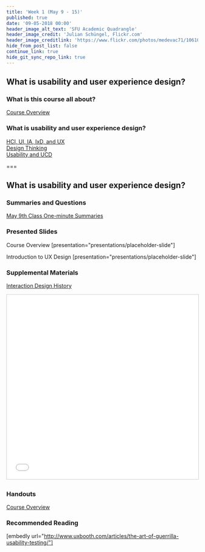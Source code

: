 ```yaml
---
title: 'Week 1 (May 9 - 15)'
published: true
date: '09-05-2018 00:00'
header_image_alt_text: 'SFU Academic Quadrangle'
header_image_credit: 'Julian Schüngel, Flickr.com'
header_image_creditlink: 'https://www.flickr.com/photos/medevac71/10610701655/'
hide_from_post_list: false
continue_link: true
hide_git_sync_repo_link: true
---
```


## What is usability and user experience design?

### What is this course all about?
[Course Overview](../../presentations/placeholder-slide?target=_blank)

### What is usability and user experience design?
[HCI, UI, IA, IxD, and UX](../../presentations/placeholder-slide?target=_blank#/placeholder-slide-4)  
[Design Thinking](../../presentations/placeholder-slide?target=_blank#/placeholder-slide-5?target=_blank)  
[Usability and UCD](../../presentations/placeholder-slide?target=_blank#/placeholder-slide-6?target=_blank)  

===

## **What is usability and user experience design?**

### Summaries and Questions  
[May 9th Class One-minute Summaries](https://sso.canvaslms.com/courses/1413912/assignments/9519517)

### Presented Slides  
Course Overview
[presentation="presentations/placeholder-slide"]

Introduction to UX Design
[presentation="presentations/placeholder-slide"]

### Supplemental Materials  
[Interaction Design History](http://www.slideshare.net/mrettig/interaction-design-history)  
<div class="embed-responsive embed-responsive-4by3"><iframe src="//www.slideshare.net/slideshow/embed_code/key/aTtcFNn7i55UVK" width="595" height="485" frameborder="0" marginwidth="0" marginheight="0" scrolling="no" style="border:1px solid #CCC; border-width:1px; margin-bottom:5px; max-width: 100%;" allowfullscreen> </iframe></div>

### Handouts
[Course Overview](https://sso.canvaslms.com/courses/1413912/files/folder/Handouts/Course%20Overview)  

### Recommended Reading  
[embedly url="http://www.uxbooth.com/articles/the-art-of-guerrilla-usability-testing/"]
